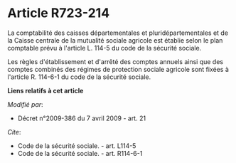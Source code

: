 # Article R723-214

La comptabilité des caisses départementales et pluridépartementales et de la Caisse centrale de la mutualité sociale agricole
est établie selon le plan comptable prévu à l'article L. 114-5 du code de la sécurité sociale. 

Les règles d'établissement et d'arrêté des comptes annuels ainsi que des comptes combinés des régimes de protection sociale
agricole sont fixées à l'article R. 114-6-1 du code de la sécurité sociale.

**Liens relatifs à cet article**

_Modifié par_:

  - Décret n°2009-386 du 7 avril 2009 - art. 21

_Cite_:

  - Code de la sécurité sociale. - art. L114-5
  - Code de la sécurité sociale. - art. R114-6-1

